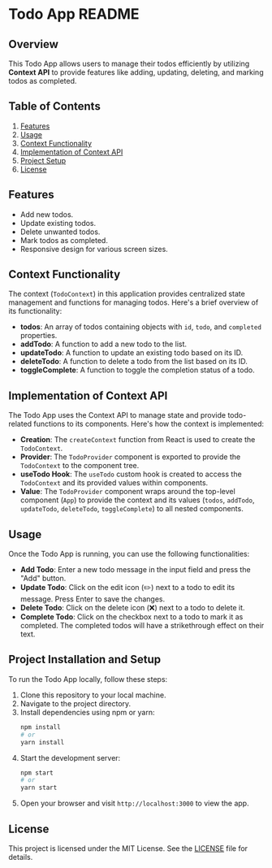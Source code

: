 # Todo App README

## Overview
This Todo App allows users to manage their todos efficiently by utilizing **Context API** to provide features like adding, updating, deleting, and marking todos as completed.

## Table of Contents
1. [Features](#features)
2. [Usage](#usage)
3. [Context Functionality](#context-functionality)
4. [Implementation of Context API](#implementation-of-context-api)
5. [Project Setup](#project-installation-and-setup)
6. [License](#license)

## Features
- Add new todos.
- Update existing todos.
- Delete unwanted todos.
- Mark todos as completed.
- Responsive design for various screen sizes.

## Context Functionality
The context (`TodoContext`) in this application provides centralized state management and functions for managing todos. Here's a brief overview of its functionality:
- **todos**: An array of todos containing objects with `id`, `todo`, and `completed` properties.
- **addTodo**: A function to add a new todo to the list.
- **updateTodo**: A function to update an existing todo based on its ID.
- **deleteTodo**: A function to delete a todo from the list based on its ID.
- **toggleComplete**: A function to toggle the completion status of a todo.

## Implementation of Context API
The Todo App uses the Context API to manage state and provide todo-related functions to its components. Here's how the context is implemented:
- **Creation**: The `createContext` function from React is used to create the `TodoContext`.
- **Provider**: The `TodoProvider` component is exported to provide the `TodoContext` to the component tree.
- **useTodo Hook**: The `useTodo` custom hook is created to access the `TodoContext` and its provided values within components.
- **Value**: The `TodoProvider` component wraps around the top-level component (`App`) to provide the context and its values (`todos`, `addTodo`, `updateTodo`, `deleteTodo`, `toggleComplete`) to all nested components.

## Usage
Once the Todo App is running, you can use the following functionalities:
- **Add Todo**: Enter a new todo message in the input field and press the "Add" button.
- **Update Todo**: Click on the edit icon (✏️) next to a todo to edit its message. Press Enter to save the changes.
- **Delete Todo**: Click on the delete icon (❌) next to a todo to delete it.
- **Complete Todo**: Click on the checkbox next to a todo to mark it as completed. The completed todos will have a strikethrough effect on their text.

## Project Installation and Setup
To run the Todo App locally, follow these steps:
1. Clone this repository to your local machine.
2. Navigate to the project directory.
3. Install dependencies using npm or yarn:
    ```bash
    npm install
    # or
    yarn install
    ```
4. Start the development server:
    ```bash
    npm start
    # or
    yarn start
    ```
5. Open your browser and visit `http://localhost:3000` to view the app.

## License
This project is licensed under the MIT License. See the [LICENSE](LICENSE) file for details.
